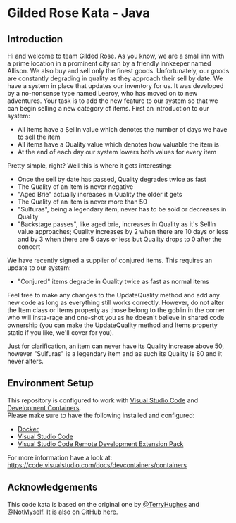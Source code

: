 # Gilded Rose Kata - Java

## Introduction

Hi and welcome to team Gilded Rose. As you know, we are a small inn with a
prime location in a prominent city ran by a friendly innkeeper named
Allison. We also buy and sell only the finest goods. Unfortunately, our
goods are constantly degrading in quality as they approach their sell by
date. We have a system in place that updates our inventory for us. It was
developed by a no-nonsense type named Leeroy, who has moved on to new
adventures. Your task is to add the new feature to our system so that we
can begin selling a new category of items. First an introduction to our
system:

- All items have a SellIn value which denotes the number of days we have
to sell the item
- All items have a Quality value which denotes how valuable the item is
- At the end of each day our system lowers both values for every item

Pretty simple, right? Well this is where it gets interesting:

- Once the sell by date has passed, Quality degrades twice as fast
- The Quality of an item is never negative
- "Aged Brie" actually increases in Quality the older it gets
- The Quality of an item is never more than 50
- "Sulfuras", being a legendary item, never has to be sold or decreases
in Quality
- "Backstage passes", like aged brie, increases in Quality as it's SellIn
value approaches; Quality increases by 2 when there are 10 days or less
and by 3 when there are 5 days or less but Quality drops to 0 after the
concert

We have recently signed a supplier of conjured items. This requires an
update to our system:

- "Conjured" items degrade in Quality twice as fast as normal items

Feel free to make any changes to the UpdateQuality method and add any
new code as long as everything still works correctly. However, do not
alter the Item class or Items property as those belong to the goblin
in the corner who will insta-rage and one-shot you as he doesn't
believe in shared code ownership (you can make the UpdateQuality
method and Items property static if you like, we'll cover for you).

Just for clarification, an item can never have its Quality increase
above 50, however "Sulfuras" is a legendary item and as such its
Quality is 80 and it never alters.

## Environment Setup

This repository is configured to work with [Visual Studio Code](https://code.visualstudio.com/) and [Development Containers](https://containers.dev/).  
Please make sure to have the following installed and configured:

- [Docker](https://www.docker.com/)
- [Visual Studio Code](https://code.visualstudio.com/)
- [Visual Studio Code Remote Development Extension Pack](https://marketplace.visualstudio.com/items?itemName=ms-vscode-remote.vscode-remote-extensionpack)

For more information have a look at: https://code.visualstudio.com/docs/devcontainers/containers

## Acknowledgements

This code kata is based on the original one by [@TerryHughes](https://twitter.com/TerryHughes) and [@NotMyself](https://twitter.com/NotMyself). It is also on GitHub [here](https://github.com/NotMyself/GildedRose).
